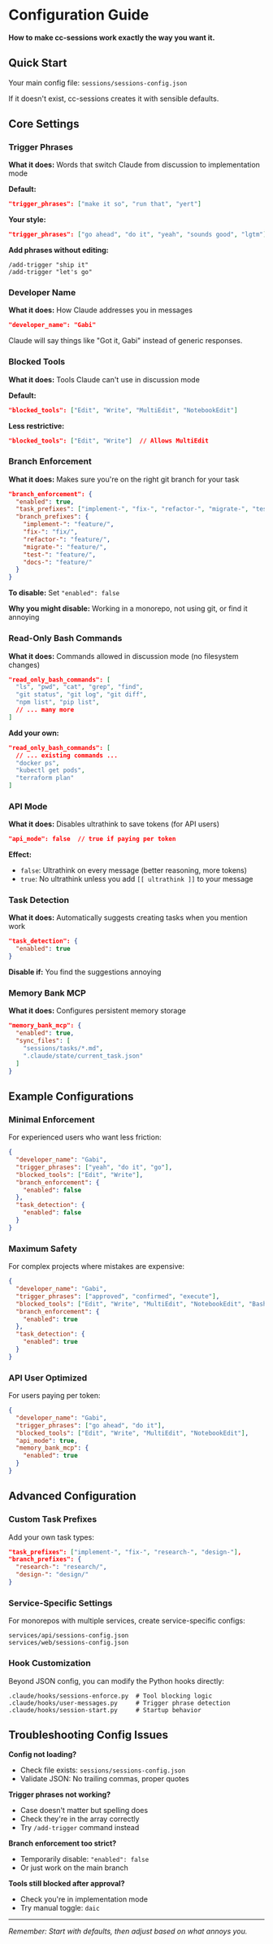 # Configuration Guide

**How to make cc-sessions work exactly the way you want it.**

## Quick Start

Your main config file: `sessions/sessions-config.json`

If it doesn't exist, cc-sessions creates it with sensible defaults.

## Core Settings

### Trigger Phrases

**What it does:** Words that switch Claude from discussion to implementation mode

**Default:**
```json
"trigger_phrases": ["make it so", "run that", "yert"]
```

**Your style:**
```json
"trigger_phrases": ["go ahead", "do it", "yeah", "sounds good", "lgtm"]
```

**Add phrases without editing:**
```
/add-trigger "ship it"
/add-trigger "let's go"
```

### Developer Name

**What it does:** How Claude addresses you in messages

```json
"developer_name": "Gabi"
```

Claude will say things like "Got it, Gabi" instead of generic responses.

### Blocked Tools

**What it does:** Tools Claude can't use in discussion mode

**Default:**
```json
"blocked_tools": ["Edit", "Write", "MultiEdit", "NotebookEdit"]
```

**Less restrictive:**
```json
"blocked_tools": ["Edit", "Write"]  // Allows MultiEdit
```

### Branch Enforcement

**What it does:** Makes sure you're on the right git branch for your task

```json
"branch_enforcement": {
  "enabled": true,
  "task_prefixes": ["implement-", "fix-", "refactor-", "migrate-", "test-", "docs-"],
  "branch_prefixes": {
    "implement-": "feature/",
    "fix-": "fix/",
    "refactor-": "feature/",
    "migrate-": "feature/",
    "test-": "feature/",
    "docs-": "feature/"
  }
}
```

**To disable:** Set `"enabled": false`

**Why you might disable:** Working in a monorepo, not using git, or find it annoying

### Read-Only Bash Commands

**What it does:** Commands allowed in discussion mode (no filesystem changes)

```json
"read_only_bash_commands": [
  "ls", "pwd", "cat", "grep", "find",
  "git status", "git log", "git diff",
  "npm list", "pip list",
  // ... many more
]
```

**Add your own:**
```json
"read_only_bash_commands": [
  // ... existing commands ...
  "docker ps",
  "kubectl get pods",
  "terraform plan"
]
```

### API Mode

**What it does:** Disables ultrathink to save tokens (for API users)

```json
"api_mode": false  // true if paying per token
```

**Effect:**
- `false`: Ultrathink on every message (better reasoning, more tokens)
- `true`: No ultrathink unless you add `[[ ultrathink ]]` to your message

### Task Detection

**What it does:** Automatically suggests creating tasks when you mention work

```json
"task_detection": {
  "enabled": true
}
```

**Disable if:** You find the suggestions annoying

### Memory Bank MCP

**What it does:** Configures persistent memory storage

```json
"memory_bank_mcp": {
  "enabled": true,
  "sync_files": [
    "sessions/tasks/*.md",
    ".claude/state/current_task.json"
  ]
}
```

## Example Configurations

### Minimal Enforcement

For experienced users who want less friction:

```json
{
  "developer_name": "Gabi",
  "trigger_phrases": ["yeah", "do it", "go"],
  "blocked_tools": ["Edit", "Write"],
  "branch_enforcement": {
    "enabled": false
  },
  "task_detection": {
    "enabled": false
  }
}
```

### Maximum Safety

For complex projects where mistakes are expensive:

```json
{
  "developer_name": "Gabi",
  "trigger_phrases": ["approved", "confirmed", "execute"],
  "blocked_tools": ["Edit", "Write", "MultiEdit", "NotebookEdit", "Bash"],
  "branch_enforcement": {
    "enabled": true
  },
  "task_detection": {
    "enabled": true
  }
}
```

### API User Optimized

For users paying per token:

```json
{
  "developer_name": "Gabi",
  "trigger_phrases": ["go ahead", "do it"],
  "blocked_tools": ["Edit", "Write", "MultiEdit", "NotebookEdit"],
  "api_mode": true,
  "memory_bank_mcp": {
    "enabled": true
  }
}
```

## Advanced Configuration

### Custom Task Prefixes

Add your own task types:

```json
"task_prefixes": ["implement-", "fix-", "research-", "design-"],
"branch_prefixes": {
  "research-": "research/",
  "design-": "design/"
}
```

### Service-Specific Settings

For monorepos with multiple services, create service-specific configs:

```
services/api/sessions-config.json
services/web/sessions-config.json
```

### Hook Customization

Beyond JSON config, you can modify the Python hooks directly:

```
.claude/hooks/sessions-enforce.py  # Tool blocking logic
.claude/hooks/user-messages.py     # Trigger phrase detection
.claude/hooks/session-start.py     # Startup behavior
```

## Troubleshooting Config Issues

**Config not loading?**
- Check file exists: `sessions/sessions-config.json`
- Validate JSON: No trailing commas, proper quotes

**Trigger phrases not working?**
- Case doesn't matter but spelling does
- Check they're in the array correctly
- Try `/add-trigger` command instead

**Branch enforcement too strict?**
- Temporarily disable: `"enabled": false`
- Or just work on the main branch

**Tools still blocked after approval?**
- Check you're in implementation mode
- Try manual toggle: `daic`

---

*Remember: Start with defaults, then adjust based on what annoys you.*